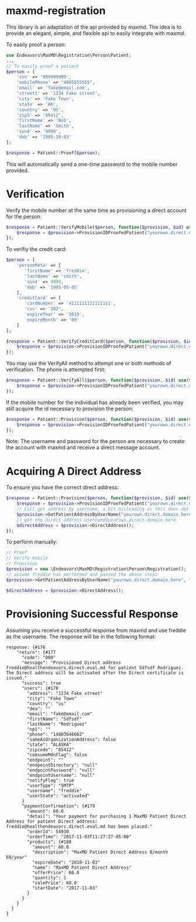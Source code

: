 # maxmd-registration
This library is an adaptation of the api provided by maxmd. The idea is to provide an elegant, simple, and flexible api to easily integrate with maxmd.

To easily proof a person:

```php
use Endeavors\MaxMD\Registration\Person\Patient;
...
// To easily proof a patient
$person = [
    'ssn' => '999999999',
    'mobilePhone' => "4805555555",
    'email' => 'fake@email.com',
    'street1' => '1234 Fake street',
    'city' => 'Fake Town',
    'state' => 'AK',
    'country' => 'US',
    'zip5' => '85412',
    'firstName' => 'Bob',
    'lastName' => 'Smith',
    'ssn4' => '9999',
    'dob' => '1985-10-03'
];

$response = Patient::Proof($person);
```
This will automatically send a one-time password to the mobile number provided.

# Verification

Verify the mobile number at the same time as provisioning a direct account for the person:

```php
$response = Patient::VerifyMobile($person, function($provision, $id) use($username, $password) {
    $response = $provision->ProvisionIDProofedPatient("yourown.direct.domain.here", ['idpId' => $id], $username, $password);
});
```

To verifiy the credit card:
```php
$person = [
    'personMeta' => [
       'firstName' => 'freddie',
       'lastName' => 'smith',
       'ssn4' => 9999,
       'dob' => '1985-05-05'
    ],
    'creditCard' => [
       'cardNumber' => '4111111111111111',
       'cvv' => '382',
       'expireYear' => '2019',
       'expireMonth' => '09'
    ]
];

$response = Patient::VerifyCreditCard($person, function($provision, $id) use($username, $password) {
    $response = $provision->ProvisionIDProofedPatient("yourown.direct.domain.here", ['idpId' => $id], $username, $password);
});
```

You may use the VerifyAll method to attempt one or both methods of verification. The phone is attempted first:

```php
$response = Patient::VerifyAll($person, function($provision, $id) use($username, $password) {
    $response = $provision->ProvisionIDProofedPatient("yourown.direct.domain.here", ['idpId' => $id], $username, $password);
});
```

If the mobile number for the individual has already been verified, you may still acquire the id necessary to provision the person:

```php
$response = Patient::Provision($person, function($provision, $id) use($username, $password) {
    $response = $provision->ProvisionIDProofedPatient("yourown.direct.domain.here", ['idpId' => $id], $username, $password);
});
```

Note: The username and password for the person are necessary to create the account with maxmd and receive a direct message account.


# Acquiring A Direct Address

To ensure you have the correct direct address:

```php
$response = Patient::Provision($person, function($provision, $id) use($username, $password) {
    $response = $provision->ProvisionIDProofedPatient("yourown.direct.domain.here", ['idpId' => $id], $username, $password);
    // Call get address by username, a bit misleading as this does not return the direct address
    $provision->GetPatientAddressByUserName("yourown.direct.domain.here", "freddie");
    // get the direct address username@yourown.direct.domain.here
    $directAddress = $provision->DirectAddress();
});
```

To perform manually:

```php
// Proof
// Verify mobile
// Provision
$provision = new \Endeavors\MaxMD\Registration\Person\Registration();
// assume freddie has performed and passed the above steps
$provision->GetPatientAddressByUserName("yourown.direct.domain.here", "freddie");

$directAddress = $provision->DirectAddress();
```

# Provisioning Successful Response

Assuming you receive a successful response from maxmd and use freddie as the username. The response will be in the following format:

```
response: {#176
    "return": {#177
      "code": "000"
      "message": "Provisioned Direct address freddie@healthendeavors.direct.eval.md for patient Sdfsdf Rodriguez. The Direct address will be activated after the Direct certificate is issued."
      "success": true
      "users": {#178
        "address": "1234 Fake street"
        "city": "Fake Town"
        "country": "us"
        "dea": ""
        "email": "fake@email.com"
        "firstName": "Sdfsdf"
        "lastName": "Rodriguez"
        "npi": ""
        "phone": "14803646662"
        "sameAsOrganizationAddress": false
        "state": "ALASKA"
        "zipcode": "85412"
        "comsumeMdnFlag": false
        "endpoint": ""
        "endpointDirectory": "null"
        "endpointPassword": "null"
        "endpointUsername": "null"
        "notifyFlag": true
        "userType": "SMTP"
        "username": "freddie"
        "userState": "activated"
      }
      "paymentConfirmation": {#179
        "amount": 60.0
        "detail": "Your payment for purchasing 1 MaxMD Patient Direct Address for patient Direct address: freddie@healthendeavors.direct.eval.md has been placed."
        "orderId": 54930
        "orderTime": "2017-11-03T11:27:27-05:00"
        "products": {#180
          "amount": 60.0
          "description": "MaxMD Patient Direct Address 8/month 60/year"
          "expireDate": "2018-11-03"
          "name": "MaxMD Patient Direct Address"
          "offerPrice": 60.0
          "quantity": 1
          "salePrice": 60.0
          "startDate": "2017-11-03"
        }
      }
    }
  }
}
```
